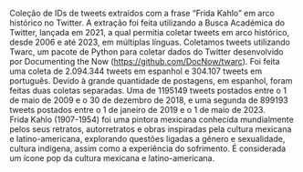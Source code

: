 Coleção de IDs de tweets extraídos com a frase “Frida Kahlo” em arco histórico no Twitter. 
A extração foi feita utilizando a Busca Académica do Twitter, lançada em 2021, a qual permitia coletar tweets em arco histórico, desde 2006 e até 2023, em múltiplas línguas. 
Coletamos tweets utilizando Twarc, um pacote de Python para coletar dados do Twitter desenvolvido por Documenting the Now (https://github.com/DocNow/twarc). 
Foi feita uma coleta de 2.094.344 tweets em espanhol e 304.107 tweets em português.
Devido à grande quantidade de postagens, em espanhol, foram feitas duas coletas separadas. Uma de 1195149 tweets postados entre o 1 de maio de 2009 e o 30 de dezembro de 2018, e uma segunda de 899193 tweets postados entre o 1 de janeiro de 2019 e o 1 de maio de 2023.  
Frida Kahlo (1907-1954) foi uma pintora mexicana conhecida mundialmente pelos seus retratos, autorretratos e obras inspiradas pela cultura mexicana e latino-americana, explorando questões ligadas a gênero e sexualidade, cultura indígena, assim como a experiência do sofrimento. É considerada um ícone pop da cultura mexicana e latino-americana. 
